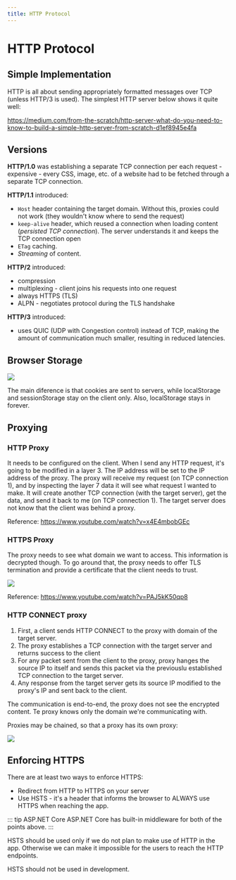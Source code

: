 ```yaml
---
title: HTTP Protocol
---
```


# HTTP Protocol

## Simple Implementation

HTTP is all about sending appropriately formatted messages over TCP (unless
HTTP/3 is used). The simplest HTTP server below shows it quite well:

https://medium.com/from-the-scratch/http-server-what-do-you-need-to-know-to-build-a-simple-http-server-from-scratch-d1ef8945e4fa

## Versions

**HTTP/1.0** was establishing a separate TCP connection per each request -
expensive - every CSS, image, etc. of a website had to be fetched through a
separate TCP connection.

**HTTP/1.1** introduced:

- `Host` header containing the target domain. Without this, proxies could not
  work (they wouldn't know where to send the request)
- `keep-alive` header, which reused a connection when loading content
  (*persisted TCP connection*). The server understands it and keeps the TCP
  connection open
- `ETag` caching.
- *Streaming* of content.

**HTTP/2** introduced:

- compression
- multiplexing - client joins his requests into one request
- always HTTPS (TLS)
- ALPN - negotiates protocol during the TLS handshake

**HTTP/3** introduced:

- uses QUIC (UDP with Congestion control) instead of TCP, making the amount of
  communication much smaller, resulting in reduced latencies.

## Browser Storage

![](https://i.imgur.com/UXLpHD2.png)

The main diference is that cookies are sent to servers, while localStorage and
sessionStorage stay on the client only. Also, localStorage stays in forever.

## Proxying

### HTTP Proxy

It needs to be configured on the client. When I send any HTTP request, it's
going to be modified in a layer 3. The IP address will be set to the IP address
of the proxy. The proxy will receive my request (on TCP connection 1), and by
inspecting the layer 7 data it will see what request I wanted to make. It will
create another TCP connection (with the target server), get the data, and send
it back to me (on TCP connection 1). The target server does not know that the
client was behind a proxy.

Reference: https://www.youtube.com/watch?v=x4E4mbobGEc

### HTTPS Proxy

The proxy needs to see what domain we want to access. This information is
decrypted though. To go around that, the proxy needs to offer TLS termination
and provide a certificate that the client needs to trust.

![](https://i.imgur.com/vdj2Ebz.png)

Reference: https://www.youtube.com/watch?v=PAJ5kK50qp8

### HTTP CONNECT proxy

1. First, a client sends HTTP CONNECT to the proxy with domain of the target
   server.
2. The proxy establishes a TCP connection with the target server and returns
   success to the client
3. For any packet sent from the client to the proxy, proxy hanges the source IP
   to itself and sends this packet via the previouslu established TCP connection
   to the target server.
4. Any response from the target server gets its source IP modified to the
   proxy's IP and sent back to the client.

The communication is end-to-end, the proxy does not see the encrypted content.
Te proxy knows only the domain we're communicating with.

Proxies may be chained, so that a proxy has its own proxy:

![](https://i.imgur.com/J7mOhkO.png)

## Enforcing HTTPS

There are at least two ways to enforce HTTPS:

- Redirect from HTTP to HTTPS on your server
- Use HSTS - it's a header that informs the browser to ALWAYS use HTTPS when
  reaching the app.

::: tip ASP.NET Core
ASP.NET Core has built-in middleware for both of the points above.
:::

HSTS should be used only if we do not plan to make use of HTTP in the app.
Otherwise we can make it impossible for the users to reach the HTTP endpoints.

HSTS should not be used in development.